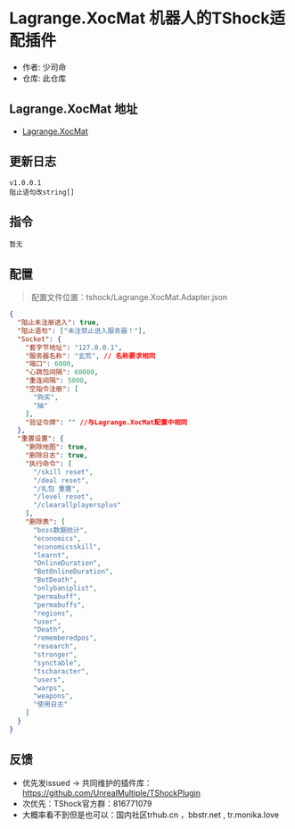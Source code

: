 # Lagrange.XocMat 机器人的TShock适配插件

- 作者: 少司命
- 仓库: 此仓库

## Lagrange.XocMat 地址

- [Lagrange.XocMat](https://github.com/UnrealMultiple/XocMat)

## 更新日志

```
v1.0.0.1
阻止语句改string[]
```
## 指令

```
暂无  
```

## 配置

> 配置文件位置：tshock/Lagrange.XocMat.Adapter.json

```json
{
  "阻止未注册进入": true,
  "阻止语句": ["未注禁止进入服务器！"],
  "Socket": {
    "套字节地址": "127.0.0.1",
    "服务器名称": "玄荒", // 名称要求相同
    "端口": 6000,
    "心跳包间隔": 60000,
    "重连间隔": 5000,
    "空指令注册": [
      "购买",
      "抽"
    ],
    "验证令牌": "" //与Lagrange.XocMat配置中相同
  },
  "重置设置": {
    "删除地图": true,
    "删除日志": true,
    "执行命令": [
      "/skill reset",
      "/deal reset",
      "/礼包 重置",
      "/level reset",
      "/clearallplayersplus"
    ],
    "删除表": [
      "boss数据统计",
      "economics",
      "economicsskill",
      "learnt",
      "OnlineDuration",
      "BotOnlineDuration",
      "BotDeath",
      "onlybaniplist",
      "permabuff",
      "permabuffs",
      "regions",
      "user",
      "Death",
      "rememberedpos",
      "research",
      "stronger",
      "synctable",
      "tscharacter",
      "users",
      "warps",
      "weapons",
      "使用日志"
    ]
  }
}
```

## 反馈

- 优先发issued -> 共同维护的插件库：https://github.com/UnrealMultiple/TShockPlugin
- 次优先：TShock官方群：816771079
- 大概率看不到但是也可以：国内社区trhub.cn ，bbstr.net , tr.monika.love

